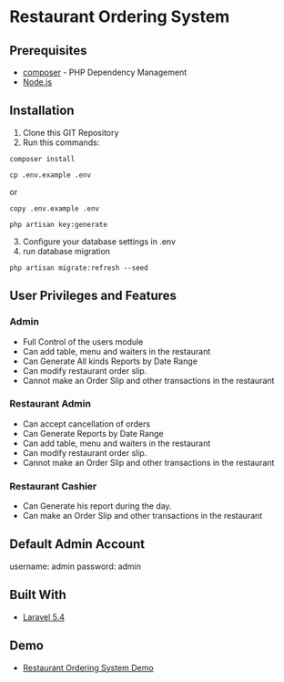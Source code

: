 # Restaurant Ordering System

## Prerequisites
* [composer](https://getcomposer.org/) - PHP Dependency Management
* [Node.js](https://nodejs.org/en/)

## Installation
1. Clone this GIT Repository
2. Run this commands:
```
composer install
```
```
cp .env.example .env
```
or
```
copy .env.example .env
```
```
php artisan key:generate
```

3. Configure your database settings in .env
4. run database migration
```
php artisan migrate:refresh --seed
```

## User Privileges and Features
### Admin
* Full Control of the users module
* Can add table, menu and waiters in the restaurant
* Can Generate All kinds Reports by Date Range
* Can modify restaurant order slip.
* Cannot make an Order Slip and other transactions in the restaurant

### Restaurant Admin
* Can accept cancellation of orders
* Can Generate Reports by Date Range
* Can add table, menu and waiters in the restaurant
* Can modify restaurant order slip.
* Cannot make an Order Slip and other transactions in the restaurant

### Restaurant Cashier
* Can Generate his report during the day. 
* Can make an Order Slip and other transactions in the restaurant

## Default Admin Account
username: admin
password: admin

## Built With

* [Laravel 5.4](https://laravel.com/)

## Demo
* [Restaurant Ordering System Demo](https://laravel.com/)